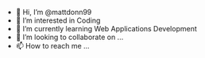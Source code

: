 - 👋 Hi, I’m @mattdonn99
- 👀 I’m interested in Coding
- 🌱 I’m currently learning Web Applications Development
- 💞️ I’m looking to collaborate on ...
- 📫 How to reach me ...

<!---
mattdonn99/mattdonn99 is a ✨ special ✨ repository because its `README.md` (this file) appears on your GitHub profile.
You can click the Preview link to take a look at your changes.
--->
